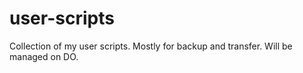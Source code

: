 # user-scripts
Collection of my user scripts.
Mostly for backup and transfer.
Will be managed on DO.
